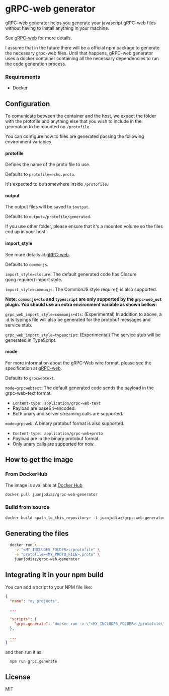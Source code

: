 # gRPC-web generator

gRPC-web generator helps you generate your javascript gRPC-web files without having to install anything in your machine.

See [gRPC-web](https://github.com/grpc/grpc-web) for more details.

I assume that in the future there will be a official npm package to generate the necessary grpc-web files. Until that happens, gRPC-web generator uses a docker container containing all the necessary dependencies to run the code generation process.

### Requirements

- Docker

## Configuration

To comunicate between the container and the host, we expect the folder with the protofile and anything else that you wish to include in the generation to be mounted on `/protofile`

You can configure how to files are generated passing the following environment variables

#### protofile

Defines the name of the proto file to use.

Defaults to `protofile=echo.proto`.

It's expected to be somewhere inside `/protofile`.

#### output

The output files will be saved to `$output`.

Defaults to `output=/protofile/generated`.

If you use other folder, please ensure that it's a mounted volume so the files end up in your host.

#### import_style

See more details at [gRPC-web](https://github.com/grpc/grpc-web).

Defaults to `commonjs`.

`import_style=closure`: The default generated code has Closure goog.require() import style.

`import_style=commonjs`: The CommonJS style require() is also supported.

**Note: `commonjs+dts` and `typescript` are only supported by the `grpc-web_out` plugin. You should use an extra environment variable as shown bellow:**

`grpc_web_import_style=commonjs+dts`: (Experimental) In addition to above, a .d.ts typings file will also be generated for the protobuf messages and service stub.

`grpc_web_import_style=typescript`: (Experimental) The service stub will be generated in TypeScript.

#### mode
For more information about the gRPC-Web wire format, please see the specification at [gRPC-web](https://github.com/grpc/grpc-web).

Defaults to `grpcwebtext`.

`mode=grpcwebtext`: The default generated code sends the payload in the grpc-web-text format.

- `Content-type: application/grpc-web-text`
- Payload are base64-encoded.
- Both unary and server streaming calls are supported.

`mode=grpcweb`: A binary protobuf format is also supported.

- `Content-type: application/grpc-web+proto`
- Payload are in the binary protobuf format.
- Only unary calls are supported for now.

## How to get the image

### From DockerHub

The image is available at [Docker Hub](https://hub.docker.com/r/juanjodiaz/grpc-web-generator/)

```sh
docker pull juanjodiaz/grpc-web-generator
```

### Build from source

```bash
docker build <path_to_this_repository> -t juanjodiaz/grpc-web-generator
```

## Generating the files

```bash
  docker run \
    -v "<MY_INCLUDES_FOLDER>:/protofile" \
    -e "protofile=<MY_PROTO_FILE>.proto" \
    juanjodiaz/grpc-web-generator
```

## Integrating it in your npm build

You can add a script to your NPM file like:
```json
{
  "name": "my projects",

  ...

  "scripts": {
    "grpc.generate": "docker run -v \"<MY_INCLUDES_FOLDER>:/protofile\" -e \"protofile=<MY_PROTO_FILE>.proto\" juanjodiaz/grpc-web-generator:1.2.1"
  },

  ...
}

```

and then run it as:
```bash
  npm run grpc.generate
```

## License

MIT

